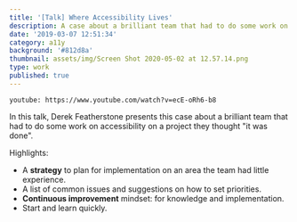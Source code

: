 ```yaml
---
title: '[Talk] Where Accessibility Lives'
description: A case about a brilliant team that had to do some work on accessibility on a project they thought "it was done".
date: '2019-03-07 12:51:34'
category: a11y
background: '#812d8a'
thumbnail: assets/img/Screen Shot 2020-05-02 at 12.57.14.png
type: work
published: true
---
```


`youtube: https://www.youtube.com/watch?v=ecE-oRh6-b8`

In this talk, Derek Featherstone presents this case about a brilliant team that had to do some work on accessibility on a project they thought "it was done".

Highlights:

* A **strategy** to plan for implementation on an area the team had little experience.
* A list of common issues and suggestions on how to set priorities.
* **Continuous improvement** mindset: for knowledge and implementation.
* Start and learn quickly.